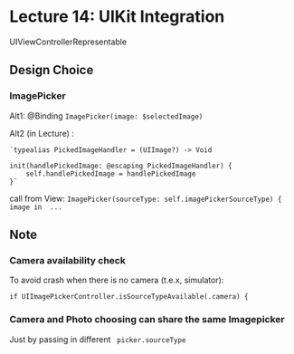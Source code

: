 # Lecture 14: UIKit Integration

UIViewControllerRepresentable

## Design Choice

### ImagePicker

Alt1:  @Binding
    `ImagePicker(image: $selectedImage)`

Alt2 (in Lecture) :  

    `typealias PickedImageHandler = (UIImage?) -> Void

    init(handlePickedImage: @escaping PickedImageHandler) {
        self.handlePickedImage = handlePickedImage
    }`

  call from View:
  `ImagePicker(sourceType: self.imagePickerSourceType) { image in 
    ...
    `



## Note

### Camera availability check

To avoid crash when there is no camera (t.e.x, simulator):

`if UIImagePickerController.isSourceTypeAvailable(.camera) {`


### Camera and Photo choosing can share the same Imagepicker
Just by passing in different ` picker.sourceType`

